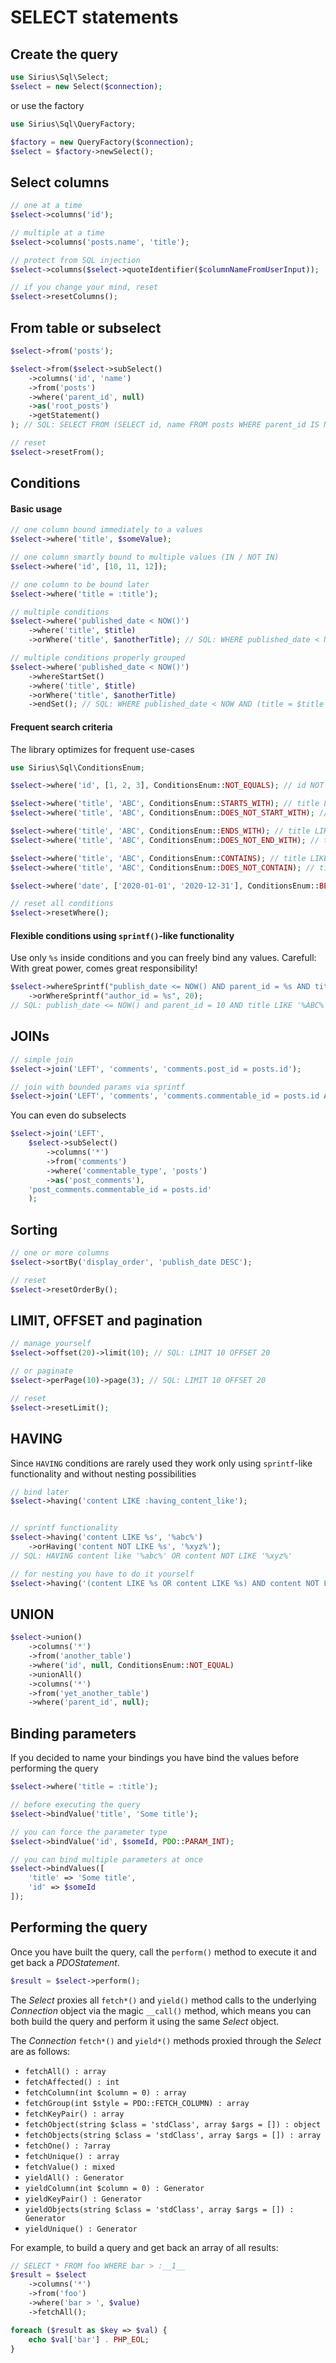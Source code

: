 # SELECT statements

## Create the query

```php
use Sirius\Sql\Select;
$select = new Select($connection);
```

or use the factory
```php
use Sirius\Sql\QueryFactory;

$factory = new QueryFactory($connection);
$select = $factory->newSelect();
```

## Select columns

```php
// one at a time
$select->columns('id');

// multiple at a time
$select->columns('posts.name', 'title');

// protect from SQL injection
$select->columns($select->quoteIdentifier($columnNameFromUserInput));

// if you change your mind, reset
$select->resetColumns();
```

## From table or subselect

```php
$select->from('posts');

$select->from($select->subSelect()
    ->columns('id', 'name')
    ->from('posts')
    ->where('parent_id', null)
    ->as('root_posts')
    ->getStatement()
); // SQL: SELECT FROM (SELECT id, name FROM posts WHERE parent_id IS NULL) as root_posts

// reset
$select->resetFrom();
```

## Conditions

#### Basic usage

```php
// one column bound immediately to a values
$select->where('title', $someValue);

// one column smartly bound to multiple values (IN / NOT IN)
$select->where('id', [10, 11, 12]);

// one column to be bound later
$select->where('title = :title');

// multiple conditions
$select->where('published_date < NOW()')
    ->where('title', $title)
    ->orWhere('title', $anotherTitle); // SQL: WHERE published_date < NOW AND title = $title OR title = $anotherTitle 

// multiple conditions properly grouped
$select->where('published_date < NOW()')
    ->whereStartSet()
    ->where('title', $title)
    ->orWhere('title', $anotherTitle)
    ->endSet(); // SQL: WHERE published_date < NOW AND (title = $title OR title = $anotherTitle) 

```

#### Frequent search criteria

The library optimizes for frequent use-cases

```php
use Sirius\Sql\ConditionsEnum;

$select->where('id', [1, 2, 3], ConditionsEnum::NOT_EQUALS); // id NOT IN [1, 2, 3]

$select->where('title', 'ABC', ConditionsEnum::STARTS_WITH); // title LIKE 'ABC%'
$select->where('title', 'ABC', ConditionsEnum::DOES_NOT_START_WITH); // title NOT LIKE 'ABC%'

$select->where('title', 'ABC', ConditionsEnum::ENDS_WITH); // title LIKE '%ABC'
$select->where('title', 'ABC', ConditionsEnum::DOES_NOT_END_WITH); // title NOT LIKE '%ABC'

$select->where('title', 'ABC', ConditionsEnum::CONTAINS); // title LIKE '%ABC%'
$select->where('title', 'ABC', ConditionsEnum::DOES_NOT_CONTAIN); // title NOT LIKE '%ABC%'

$select->where('date', ['2020-01-01', '2020-12-31'], ConditionsEnum::BETWEEN);

// reset all conditions
$select->resetWhere();
```

#### Flexible conditions using `sprintf()`-like functionality

Use only `%s` inside conditions and you can freely bind any values. Carefull: With great power, comes great responsibility!

```php
$select->whereSprintf("publish_date <= NOW() AND parent_id = %s AND title LIKE %s", 10, "%ABC%")
    ->orWhereSprintf("author_id = %s", 20);
// SQL: publish_date <= NOW() and parent_id = 10 AND title LIKE '%ABC%' OR author_id = 20
```

## JOINs

```php
// simple join
$select->join('LEFT', 'comments', 'comments.post_id = posts.id');

// join with bounded params via sprintf
$select->join('LEFT', 'comments', 'comments.commentable_id = posts.id AND comments.commentable_type = %s', 'posts');
```

You can even do subselects

```php
$select->join('LEFT', 
    $select->subSelect()
        ->columns('*')
        ->from('comments')
        ->where('commentable_type', 'posts')
        ->as('post_comments'),
    'post_comments.commentable_id = posts.id'
    );
```

## Sorting

```php
// one or more columns
$select->sortBy('display_order', 'publish_date DESC');

// reset
$select->resetOrderBy();
```

## LIMIT, OFFSET and pagination

```php
// manage yourself
$select->offset(20)->limit(10); // SQL: LIMIT 10 OFFSET 20

// or paginate
$select->perPage(10)->page(3); // SQL: LIMIT 10 OFFSET 20

// reset
$select->resetLimit();
```

## HAVING

Since `HAVING` conditions are rarely used they work only using `sprintf`-like functionality and without nesting possibilities

```php
// bind later
$select->having('content LIKE :having_content_like');


// sprintf functionality
$select->having('content LIKE %s', '%abc%')
    ->orHaving('content NOT LIKE %s', '%xyz%');
// SQL: HAVING content like '%abc%' OR content NOT LIKE '%xyz%'

// for nesting you have to do it yourself
$select->having('(content LIKE %s OR content LIKE %s) AND content NOT LIKE %s', '%abc', '%def', '%xyz%')
```

## UNION

```php
$select->union()
    ->columns('*')
    ->from('another_table')
    ->where('id', null, ConditionsEnum::NOT_EQUAL)
    ->unionAll()
    ->columns('*')
    ->from('yet_another_table')
    ->where('parent_id', null);
```

## Binding parameters

If you decided to name your bindings you have bind the values before performing the query

```php
$select->where('title = :title');

// before executing the query
$select->bindValue('title', 'Some title');

// you can force the parameter type
$select->bindValue('id', $someId, PDO::PARAM_INT);

// you can bind multiple parameters at once
$select->bindValues([
    'title' => 'Some title',
    'id' => $someId
]);
```


## Performing the query

Once you have built the query, call the `perform()` method to execute it and
get back a _PDOStatement_.

```php
$result = $select->perform();
```

The _Select_ proxies all `fetch*()` and `yield()` method calls to the underlying
_Connection_ object via the magic `__call()` method, which means you can both
build the query and perform it using the same _Select_ object.

The _Connection_ `fetch*()` and `yield*()` methods proxied through the _Select_
are as follows:

- `fetchAll() : array`
- `fetchAffected() : int`
- `fetchColumn(int $column = 0) : array`
- `fetchGroup(int $style = PDO::FETCH_COLUMN) : array`
- `fetchKeyPair() : array`
- `fetchObject(string $class = 'stdClass', array $args = []) : object`
- `fetchObjects(string $class = 'stdClass', array $args = []) : array`
- `fetchOne() : ?array`
- `fetchUnique() : array`
- `fetchValue() : mixed`
- `yieldAll() : Generator`
- `yieldColumn(int $column = 0) : Generator`
- `yieldKeyPair() : Generator`
- `yieldObjects(string $class = 'stdClass', array $args = []) : Generator`
- `yieldUnique() : Generator`

For example, to build a query and get back an array of all results:

```php
// SELECT * FROM foo WHERE bar > :__1__
$result = $select
    ->columns('*')
    ->from('foo')
    ->where('bar > ', $value)
    ->fetchAll();

foreach ($result as $key => $val) {
    echo $val['bar'] . PHP_EOL;
}
```